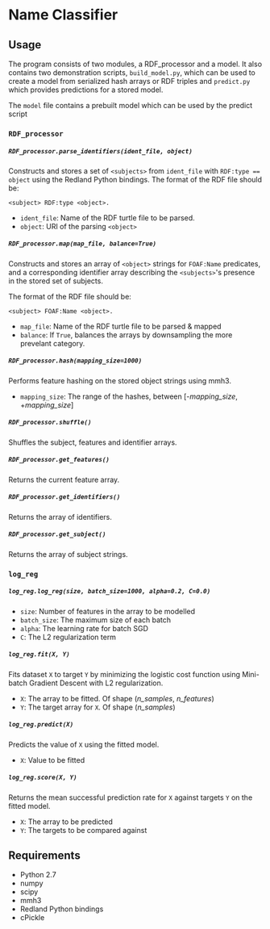 # Name Classifier
## Usage
The program consists of two modules, a RDF_processor and a model.
It also contains two demonstration scripts, `build_model.py`, which can be used to create a model from serialized hash arrays or RDF triples and `predict.py` which provides predictions for a stored model.

The `model` file contains a prebuilt model which can be used by the predict script

### `RDF_processor`

##### `RDF_processor.parse_identifiers(ident_file, object)`
Constructs and stores a set of `<subjects>` from `ident_file` with `RDF:type == object` using the Redland Python bindings.
The format of the RDF file should be:
	
    <subject> RDF:type <object>.

* `ident_file`: Name of the RDF turtle file to be parsed.
* `object`: URI of the parsing `<object>`

##### `RDF_processor.map(map_file, balance=True)`
Constructs and stores an array of `<object>` strings for `FOAF:Name` predicates, and a corresponding identifier array describing the `<subjects>`'s presence in the stored set of subjects.

The format of the RDF file should be:

	<subject> FOAF:Name <object>.

* `map_file`: Name of the RDF turtle file to be parsed & mapped
* `balance`: If `True`, balances the arrays by downsampling the more prevelant category.

##### `RDF_processor.hash(mapping_size=1000)`
Performs feature hashing on the stored object strings using mmh3.

* `mapping_size`: The range of the hashes, between [-_mapping\_size_, +_mapping\_size_]

##### `RDF_processor.shuffle()`
Shuffles the subject, features and identifier arrays.

##### `RDF_processor.get_features()`
Returns the current feature array.

##### `RDF_processor.get_identifiers()`
Returns the array of identifiers.

##### `RDF_processor.get_subject()`
Returns the array of subject strings.


### `log_reg`

##### `log_reg.log_reg(size, batch_size=1000, alpha=0.2, C=0.0)`

* `size`: Number of features in the array to be modelled
* `batch_size`: The maximum size of each batch
* `alpha`: The learning rate for batch SGD
* `C`: The L2 regularization term

##### `log_reg.fit(X, Y)`
Fits dataset `X` to target `Y` by minimizing the logistic cost function using Mini-batch Gradient Descent with L2 regularization.

* `X`: The array to be fitted. Of shape (_n\_samples_, _n\_features_)
* `Y`: The target array for `X`. Of shape (_n\_samples_)

##### `log_reg.predict(X)`
Predicts the value of `X` using the fitted model.
 
* `X`: Value to be fitted

##### `log_reg.score(X, Y)`
Returns the mean successful prediction rate for `X` against targets `Y` on the fitted model.

* `X`: The array to be predicted
* `Y`: The targets to be compared against


## Requirements
* Python 2.7
* numpy
* scipy
* mmh3
* Redland Python bindings
* cPickle
